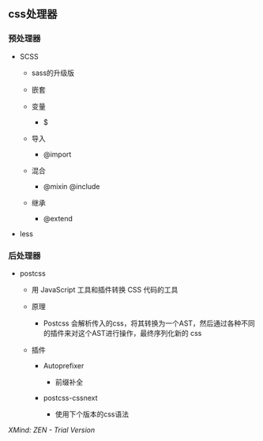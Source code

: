 ## css处理器

### 预处理器

- SCSS

	- sass的升级版
	- 嵌套
	- 变量

		- $

	- 导入

		- @import

	- 混合

		- @mixin @include

	- 继承

		- @extend

- less

###  后处理器

- postcss

	- 用 JavaScript 工具和插件转换 CSS 代码的工具
	- 原理

		- Postcss 会解析传入的css，将其转换为一个AST，然后通过各种不同的插件来对这个AST进行操作，最终序列化新的 css

	- 插件

		- Autoprefixer

			- 前缀补全

		- postcss-cssnext

			- 使用下个版本的css语法

*XMind: ZEN - Trial Version*